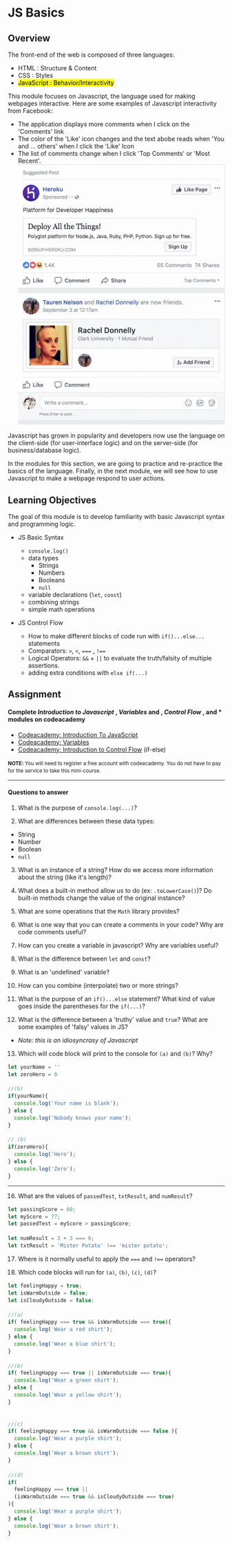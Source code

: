# JS Basics

## Overview

The front-end of the web is composed of three languages:

+ HTML  : Structure & Content
+ CSS : Styles
+ <mark>JavaScript : Behavior/Interactivity</mark>

This module focuses on Javascript, the language used for making webpages interactive. Here are some examples of Javascript interactivity from Facebook:
  - The application displays more comments when I click on the 'Comments' link
  - The color of the 'Like' icon changes and the text abobe reads when 'You and ... others' when I click the 'Like' Icon
  - The list of comments change when I click 'Top Comments' or 'Most Recent'.
  ![demo-js](/assets/images/js-demo.gif)



Javascript has grown in popularity and developers now use the language on the client-side (for user-interface logic) and on the server-side (for business/database logic).

In the modules for this section, we are going to practice and re-practice the basics of the language. Finally, in the next module, we will see how to use Javascript to make a webpage respond to user actions.

## Learning Objectives

The goal of this module is to develop familiarity with basic Javascript syntax and programming logic.

- JS Basic Syntax
  - `console.log()`
  - data types
    - Strings
    - Numbers
    - Booleans
    - `null`
  - variable declarations (`let`, `const`)
  - combining strings
  - simple math operations


- JS Control Flow
  - How to make different blocks of code run with `if()...else...` statements
  - Comparators: `>`, `<`, `===` , `!==`
  - Logical Operators: `&&` + `||` to evaluate the truth/falsity of multiple assertions.
  - adding extra conditions with `else if(...)`


## Assignment

#### Complete *Introduction to Javascript* , *Variables* and , *Control Flow* , and * modules on codeacademy
- [Codeacademy: Introduction To JavaScript](https://www.codecademy.com/courses/learn-javascript-introduction/lessons/introduction-to-javascript/exercises/intro)
- [Codeacademy: Variables](https://www.codecademy.com/courses/learn-javascript-introduction/lessons/variables/exercises/intro-variables)
- [Codeacademy: Introduction to Control Flow](https://www.codecademy.com/courses/learn-javascript-control-flow/lessons/control-flow/exercises/control-flow-intro) (if-else)

<small>**NOTE:** You will need to register a free account with codeacademy. You do not have to pay for the service to take this mini-course.</small>

---
#### Questions to answer

1. What is the purpose of `console.log(...)`?

2. What are differences between these data types:
  + String
  + Number
  + Boolean
  + `null`

3. What is an instance of a string? How do we access more information about the string (like it's length)?

4. What does a built-in method allow us to do (ex: `.toLowerCase()`)? Do built-in methods change the value of the original instance?

5. What are some operations that the `Math` library provides?

6. What is one way that you can create a comments in your code? Why are code comments useful?

7. How can you create a variable in javascript? Why are variables useful?

8. What is the difference between `let` and `const`?

9. What is an 'undefined' variable?

10. How can you combine (interpolate) two or more strings?

11. What is the purpose of an `if()...else` statement? What kind of value goes inside the parentheses for the `if(...)`?

12. What is the difference between a 'truthy' value and `true`? What are some examples of 'falsy' values in JS?
  - *Note: this is an idiosyncrasy of Javascript*

13. Which will code block will print to the console for `(a)` and `(b)`? Why?
  ```js
  let yourName = ''
  let zeroHero = 0

  //(b)
  if(yourName){
    console.log('Your name is blank');
  } else {
    console.log('Nobody knows your name');
  }

  // (b)
  if(zeroHero){
    console.log('Hero');
  } else {
    console.log('Zero');
  }
  ```
---

16. What are the values of `passedTest`, `txtResult`, and `numResult`?
  ```js
  let passingScore = 60;
  let myScore = 77;
  let passedTest = myScore > passingScore;

  let numResult = 3 + 3 === 6;
  let txtResult = 'Mister Potato' !== 'mister potato';
  ```

17. Where is it normally useful to apply the `===` and `!==` operators?

18. Which code blocks will run for `(a)`, `(b)`, `(c)`, `(d)`?

 ```js
 let feelingHappy = true;
 let isWarmOutside = false;
 let isCloudyOutside = false;

 //(a)
 if( feelingHappy === true && isWarmOutside === true){
   console.log('Wear a red shirt');
 } else {
   console.log('Wear a blue shirt');
 }

 //(b)
 if( feelingHappy === true || isWarmOutside === true){
   console.log('Wear a green shirt');
 } else {
   console.log('Wear a yellow shirt');
 }


 //(c)
 if( feelingHappy === true && isWarmOutside === false ){
   console.log('Wear a purple shirt');
 } else {
   console.log('Wear a brown shirt');
 }

 //(d)
 if(
   feelingHappy === true ||
   (isWarmOutside === true && isCloudyOutside === true)
 ){
   console.log('Wear a purple shirt');
 } else {
   console.log('Wear a brown shirt');
 }
 ```
